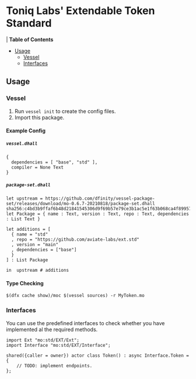 # Toniq Labs' Extendable Token Standard

| **Table of Contents**

- [Usage](#usage)
  - [Vessel](#vessel)
  - [Interfaces](#interfaces)

## Usage

### Vessel

1. Run `vessel init` to create the config files.
2. Import this package.

#### Example Config

##### `vessel.dhall`

```dhall
{
  dependencies = [ "base", "std" ],
  compiler = None Text
}
```

##### `package-set.dhall`

```dhall
let upstream = https://github.com/dfinity/vessel-package-set/releases/download/mo-0.6.7-20210818/package-set.dhall sha256:c4bd3b9ffaf6b48d21841545306d9f69b57e79ce3b1ac5e1f63b068ca4f89957
let Package = { name : Text, version : Text, repo : Text, dependencies : List Text }

let additions = [
  { name = "std"
  , repo = "https://github.com/aviate-labs/ext.std"
  , version = "main"
  , dependencies = ["base"]
  }
] : List Package

in  upstream # additions
```

#### Type Checking

```shell
$(dfx cache show)/moc $(vessel sources) -r MyToken.mo
```

### Interfaces

You can use the predefined interfaces to check whether you have implemented al the required methods.

```motoko
import Ext "mo:std/EXT/Ext";
import Interface "mo:std/EXT/Interface";

shared({caller = owner}) actor class Token() : async Interface.Token = {
    // TODO: implement endpoints.
};
```
